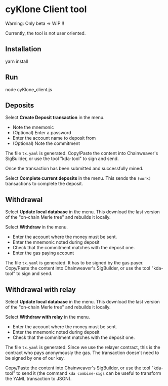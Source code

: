 # cyKlone Client tool

Warning: Only beta => WIP !!

Currently, the tool is not user oriented.

## Installation
yarn install

## Run
node cyKlone_client.js

## Deposits
Select **Create Deposit transaction** in the menu.

 - Note the mnemonic
 - (Optional) Enter a password
 - Enter the account name to deposit from
 - (Optional) Note the commitment

The file `tx.yaml` is generated.
Copy/Paste the content into Chainweaver's SigBuilder, or use the tool "kda-tool" to sign and send.

Once the transaction has been submitted and successfully mined.

Select **Complete current deposits** in the menu. This sends the `(work)` transactions to complete the deposit.

## Withdrawal
Select **Update local database** in the menu. This download the last version of the "on-chain Merle tree" and rebuilds it locally.

Select **Withdraw** in the menu.
  - Enter the account where the money must be sent.
  - Enter the mnemonic noted during deposit
  - Check that the commitment matches with the deposit one.
  - Enter the gas paying account

The file `tx.yaml` is generated. It has to be signed by the gas payer.
Copy/Paste the content into Chainweaver's SigBuilder, or use the tool "kda-tool" to sign and send.


## Withdrawal with relay
Select **Update local database** in the menu. This download the last version of the "on-chain Merle tree" and rebuilds it locally.

Select **Withdraw with relay** in the menu.
  - Enter the account where the money must be sent.
  - Enter the mnemonic noted during deposit
  - Check that the commitment matches with the deposit one.

The file `tx.yaml` is generated. Since we use the relayer contract, this is the contract who pays anonymously the gas.
The transaction doesn't need to be signed by one of our key.

Copy/Paste the content into Chainweaver's SigBuilder, or use the tool "kda-tool" to send it (the command `kda combine-sigs` can be useful to transform the YAML transaction to JSON).
